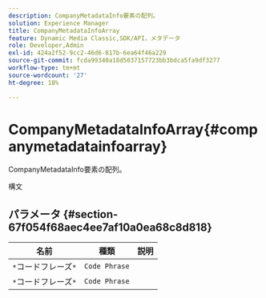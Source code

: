 ```yaml
---
description: CompanyMetadataInfo要素の配列。
solution: Experience Manager
title: CompanyMetadataInfoArray
feature: Dynamic Media Classic,SDK/API，メタデータ
role: Developer,Admin
exl-id: 424a2f52-9cc2-46d6-817b-6ea64f46a229
source-git-commit: fcda99340a18d5037157723bb3bdca5fa9df3277
workflow-type: tm+mt
source-wordcount: '27'
ht-degree: 18%

---
```


# CompanyMetadataInfoArray{#companymetadatainfoarray}

CompanyMetadataInfo要素の配列。

構文

## パラメータ {#section-67f054f68aec4ee7af10a0ea68c8d818}

| 名前 | 種類 | 説明 |
|---|---|---|
| `*`コードフレーズ`*` | `Code Phrase` |  |
| `*`コードフレーズ`*` | `Code Phrase` |  |
